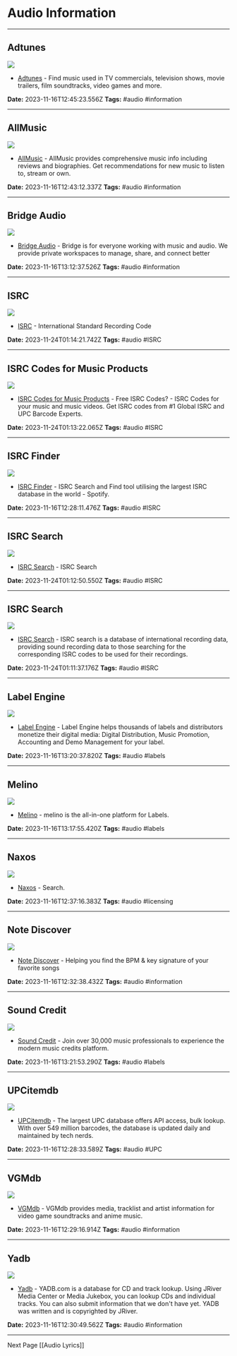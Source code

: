 # Audio Information

---

## Adtunes

![](https://adtunes.com/data/assets/logo/adtunes-logo-og.png)

- [Adtunes](https://adtunes.com/) - Find music used in TV commercials, television shows, movie trailers, film soundtracks, video games and more.

**Date:** 2023-11-16T12:45:23.556Z
**Tags:** #audio #information

---

## AllMusic

![](https://cdn-gce.allmusic.com/images/allmusic_facebook_share.png)

- [AllMusic](https://www.allmusic.com/) - AllMusic provides comprehensive music info including reviews and biographies. Get recommendations for new music to listen to, stream or own.

**Date:** 2023-11-16T12:43:12.337Z
**Tags:** #audio #information

---

## Bridge Audio

![](https://www.bridge.audio/og-image.png)

- [Bridge Audio](https://www.bridge.audio/) - Bridge is for everyone working with music and audio. We provide private workspaces to manage, share, and connect better

**Date:** 2023-11-16T13:12:37.526Z
**Tags:** #audio #information

---

## ISRC

![](https://rdl.ink/render/https%3A%2F%2Fusisrc.org%2Fcheck%2F)

- [ISRC](https://usisrc.org/check/) - International Standard Recording Code

**Date:** 2023-11-24T01:14:21.742Z
**Tags:** #audio #ISRC

---

## ISRC Codes for Music Products

![](https://www.isrc.com/images/inner-banner.jpg)

- [ISRC Codes for Music Products](https://www.isrc.com/free_ISRC_codes.php) - Free ISRC Codes? - ISRC Codes for your music and music videos. Get ISRC codes from #1 Global ISRC and UPC Barcode Experts.

**Date:** 2023-11-24T01:13:22.065Z
**Tags:** #audio #ISRC

---

## ISRC Finder

![](https://rdl.ink/render/https%3A%2F%2Fwww.isrcfinder.com%2F)

- [ISRC Finder](https://www.isrcfinder.com/) - ISRC Search and Find tool utilising the largest ISRC database in the world - Spotify.

**Date:** 2023-11-16T12:28:11.476Z
**Tags:** #audio #ISRC

---

## ISRC Search

![](https://isrcsearch.ifpi.org/static/img/bg.01.mc.jpg)

- [ISRC Search](https://isrcsearch.ifpi.org/#!/search) - ISRC Search

**Date:** 2023-11-24T01:12:50.550Z
**Tags:** #audio #ISRC

---

## ISRC Search

![](https://rdl.ink/render/https%3A%2F%2Fisrc.soundexchange.com%2F)

- [ISRC Search](https://isrc.soundexchange.com/) - ISRC search is a database of international recording data, providing sound recording data to those searching for the corresponding ISRC codes to be used for their recordings.

**Date:** 2023-11-24T01:11:37.176Z
**Tags:** #audio #ISRC

---

## Label Engine

![](https://label-engine.com/img/preview-images/main-page)

- [Label Engine](https://label-engine.com/) - Label Engine helps thousands of labels and distributors monetize their digital media: Digital Distribution, Music Promotion, Accounting and Demo Management for your label.

**Date:** 2023-11-16T13:20:37.820Z
**Tags:** #audio #labels

---

## Melino

![](https://melino.com/wp-content/uploads/2022/07/Statement-higher-888.png)

- [Melino](https://melino.com/) - melino is the all-in-one platform for Labels.

**Date:** 2023-11-16T13:17:55.420Z
**Tags:** #audio #labels

---

## Naxos

![](https://synchtank-cdn.s3.amazonaws.com/file_objects/486195780.jpg?X-Amz-Content-Sha256=UNSIGNED-PAYLOAD&X-Amz-Algorithm=AWS4-HMAC-SHA256&X-Amz-Credential=AKIAJ6ZPUHE3OSXWQSTA%2F20231116%2Fus-east-1%2Fs3%2Faws4_request&X-Amz-Date=20231116T115153Z&X-Amz-SignedHeaders=host&X-Amz-Expires=86400&X-Amz-Signature=67089389cbf5cee8a6aeb2e6ee3f11ca6da4b5883eb32b5d03f639f8133a3d2b)

- [Naxos](https://www.naxoslicensing.com/search#/) - Search.

**Date:** 2023-11-16T12:37:16.383Z
**Tags:** #audio #licensing

---

## Note Discover

![](https://rdl.ink/render/https%3A%2F%2Fwww.notediscover.com%2F)

- [Note Discover](https://www.notediscover.com/) - Helping you find the BPM & key signature of your favorite songs

**Date:** 2023-11-16T12:32:38.432Z
**Tags:** #audio #information

---

## Sound Credit

![](https://assets-global.website-files.com/60bec6b3baf7720c58f2c90d/61140c900cf7f4e4dcfc2730_sound_credit_og_cover.png)

- [Sound Credit](https://www.soundcredit.com/) - Join over 30,000 music professionals to experience the modern music credits platform.

**Date:** 2023-11-16T13:21:53.290Z
**Tags:** #audio #labels

---

## UPCitemdb

![](https://rdl.ink/render/https%3A%2F%2Fupcitemdb.com%2F)

- [UPCitemdb](https://upcitemdb.com/) - The largest UPC database offers API access, bulk lookup. With over 549 million barcodes, the database is updated daily and maintained by tech nerds.

**Date:** 2023-11-16T12:28:33.589Z
**Tags:** #audio #UPC

---

## VGMdb

![](https://rdl.ink/render/https%3A%2F%2Fvgmdb.net%2F)

- [VGMdb](https://vgmdb.net/) - VGMdb provides media, tracklist and artist information for video game soundtracks and anime music.

**Date:** 2023-11-16T12:29:16.914Z
**Tags:** #audio #information

---

## Yadb

![](https://rdl.ink/render/https%3A%2F%2Fwww.yadb.com%2F)

- [Yadb](https://www.yadb.com/) - YADB.com is a database for CD and track lookup. Using JRiver Media Center or Media Jukebox, you can lookup CDs and individual tracks. You can also submit information that we don't have yet. YADB was written and is copyrighted by JRiver.

**Date:** 2023-11-16T12:30:49.562Z
**Tags:** #audio #information

---

Next Page [[Audio Lyrics]]
